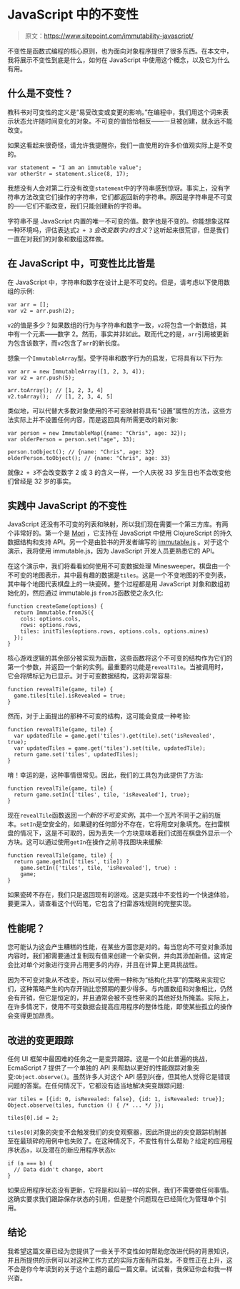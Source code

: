 # JavaScript 中的不变性

> 原文：<https://www.sitepoint.com/immutability-javascript/>

不变性是函数式编程的核心原则，也为面向对象程序提供了很多东西。在本文中，我将展示不变性到底是什么，如何在 JavaScript 中使用这个概念，以及它为什么有用。

## 什么是不变性？

教科书对可变性的定义是<q>易受改变或变更的影响。</q>在编程中，我们用这个词来表示状态允许随时间变化的对象。不可变的值恰恰相反——一旦被创建，就永远不能改变。

如果这看起来很奇怪，请允许我提醒你，我们一直使用的许多价值观实际上是不变的。

```
var statement = "I am an immutable value";
var otherStr = statement.slice(8, 17);
```

我想没有人会对第二行没有改变`statement`中的字符串感到惊讶。事实上，没有字符串方法改变它们操作的字符串，它们都返回新的字符串。原因是字符串是不可变的——它们不能改变，我们只能创建新的字符串。

字符串不是 JavaScript 内置的唯一不可变的值。数字也是不变的。你能想象这样一种环境吗，评估表达式`2 + 3` *会改变数字`2`的含义*？这听起来很荒谬，但是我们一直在对我们的对象和数组这样做。

## 在 JavaScript 中，可变性比比皆是

在 JavaScript 中，字符串和数字在设计上是不可变的。但是，请考虑以下使用数组的示例:

```
var arr = [];
var v2 = arr.push(2);
```

`v2`的值是多少？如果数组的行为与字符串和数字一致，`v2`将包含一个新数组，其中有一个元素——数字 2。然而，事实并非如此。取而代之的是，`arr`引用被更新为包含该数字，而`v2`包含了`arr`的新长度。

想象一个`ImmutableArray`型。受字符串和数字行为的启发，它将具有以下行为:

```
var arr = new ImmutableArray([1, 2, 3, 4]);
var v2 = arr.push(5);

arr.toArray(); // [1, 2, 3, 4]
v2.toArray();  // [1, 2, 3, 4, 5]
```

类似地，可以代替大多数对象使用的不可变映射将具有“设置”属性的方法，这些方法实际上并不设置任何内容，而是返回具有所需更改的新对象:

```
var person = new ImmutableMap({name: "Chris", age: 32});
var olderPerson = person.set("age", 33);

person.toObject(); // {name: "Chris", age: 32}
olderPerson.toObject(); // {name: "Chris", age: 33}
```

就像`2 + 3`不会改变数字 2 或 3 的含义一样，一个人庆祝 33 岁生日也不会改变他们曾经是 32 岁的事实。

## 实践中 JavaScript 的不变性

JavaScript 还没有不可变的列表和映射，所以我们现在需要一个第三方库。有两个非常好的。第一个是 [Mori](https://github.com/swannodette/mori) ，它支持在 JavaScript 中使用 ClojureScript 的持久数据结构和支持 API。另一个是由脸书的开发者编写的 [immutable.js](https://github.com/facebook/immutable-js) 。对于这个演示，我将使用 immutable.js，因为 JavaScript 开发人员更熟悉它的 API。

在这个演示中，我们将看看如何使用不可变数据处理 Minesweeper。棋盘由一个不可变的地图表示，其中最有趣的数据是`tiles`。这是一个不变地图的不变列表，其中每个地图代表棋盘上的一块瓷砖。整个过程都是用 JavaScript 对象和数组初始化的，然后通过 immutable.js `fromJS`函数使之永久化:

```
function createGame(options) {
  return Immutable.fromJS({
    cols: options.cols,
    rows: options.rows,
    tiles: initTiles(options.rows, options.cols, options.mines)
  });
}
```

核心游戏逻辑的其余部分被实现为函数，这些函数将这个不可变的结构作为它们的第一个参数，并返回一个新的实例。最重要的功能是`revealTile`。当被调用时，它会将牌标记为已显示。对于可变数据结构，这将非常容易:

```
function revealTile(game, tile) {
  game.tiles[tile].isRevealed = true;
}
```

然而，对于上面提出的那种不可变的结构，这可能会变成一种考验:

```
function revealTile(game, tile) {
  var updatedTile = game.get('tiles').get(tile).set('isRevealed', true);
  var updatedTiles = game.get('tiles').set(tile, updatedTile);
  return game.set('tiles', updatedTiles);
}
```

唷！幸运的是，这种事情很常见。因此，我们的工具包为此提供了方法:

```
function revealTile(game, tile) {
  return game.setIn(['tiles', tile, 'isRevealed'], true);
}
```

现在`revealTile`函数返回*一个新的不可变实例*，其中一个瓦片不同于之前的版本。`setIn`是空安全的，如果键的任何部分不存在，它将用空对象填充。在扫雷棋盘的情况下，这是不可取的，因为丢失一个方块意味着我们试图在棋盘外显示一个方块。这可以通过使用`getIn`在操作之前寻找图块来缓解:

```
function revealTile(game, tile) {
  return game.getIn(['tiles', tile]) ?
    game.setIn(['tiles', tile, 'isRevealed'], true) :
    game;
}
```

如果瓷砖不存在，我们只是返回现有的游戏。这是实践中不变性的一个快速体验，要更深入，请查看这个代码笔，它包含了扫雷游戏规则的完整实现。

## 性能呢？

您可能认为这会产生糟糕的性能，在某些方面您是对的。每当您向不可变对象添加内容时，我们都需要通过复制现有值来创建一个新实例，并向其添加新值。这肯定会比对单个对象进行变异占用更多的内存，并且在计算上更具挑战性。

因为不可变对象从不改变，所以可以使用一种称为“结构化共享”的策略来实现它们，这种策略产生的内存开销比您预期的要少得多。与内置数组和对象相比，仍然会有开销，但它是恒定的，并且通常会被不变性带来的其他好处所掩盖。实际上，在许多情况下，使用不可变数据会提高应用程序的整体性能，即使某些孤立的操作会变得更加昂贵。

## 改进的变更跟踪

任何 UI 框架中最困难的任务之一是变异跟踪。这是一个如此普遍的挑战，EcmaScript 7 提供了一个单独的 API 来帮助以更好的性能跟踪对象突变:`Object.observe()`。虽然许多人对这个 API 感到兴奋，但其他人觉得它是错误问题的答案。在任何情况下，它都没有适当地解决突变跟踪问题:

```
var tiles = [{id: 0, isRevealed: false}, {id: 1, isRevealed: true}];
Object.observe(tiles, function () { /* ... */ });

tiles[0].id = 2;
```

`tiles[0]`对象的突变不会触发我们的突变观察器，因此所提出的突变跟踪机制甚至在最琐碎的用例中也失败了。在这种情况下，不变性有什么帮助？给定的应用程序状态`a`，以及潜在的新应用程序状态`b`:

```
if (a === b) {
  // Data didn't change, abort
}
```

如果应用程序状态没有更新，它将是和以前一样的实例，我们不需要做任何事情。这确实要求我们跟踪保存状态的引用，但是整个问题现在已经简化为管理单个引用。

## 结论

我希望这篇文章已经为您提供了一些关于不变性如何帮助您改进代码的背景知识，并且所提供的示例可以对这种工作方式的实际方面有所启发。不变性正在上升，这不会是你今年读到的关于这个主题的最后一篇文章。试试看，我保证你会和我一样兴奋。